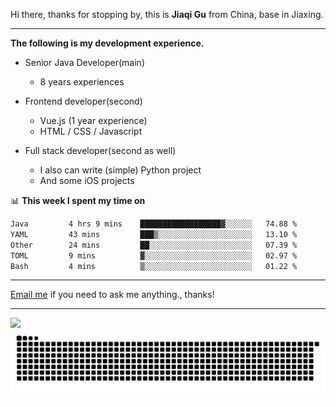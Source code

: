 Hi there, thanks for stopping by, this is **Jiaqi Gu** from China, base in Jiaxing.

---

**The following is my development experience.**

- Senior Java Developer(main)
  - 8 years experiences

- Frontend developer(second)
  - Vue.js (1 year experience)
  - HTML / CSS / Javascript
  
- Full stack developer(second as well)
  - I also can write (simple) Python project
  - And some iOS projects

📊 **This week I spent my time on**
<!--START_SECTION:waka-->

```txt
Java         4 hrs 9 mins    ██████████████████▓░░░░░░   74.88 %
YAML         43 mins         ███▒░░░░░░░░░░░░░░░░░░░░░   13.10 %
Other        24 mins         ██░░░░░░░░░░░░░░░░░░░░░░░   07.39 %
TOML         9 mins          ▓░░░░░░░░░░░░░░░░░░░░░░░░   02.97 %
Bash         4 mins          ▒░░░░░░░░░░░░░░░░░░░░░░░░   01.22 %
```

<!--END_SECTION:waka-->

---

[Email me](mailto:htk2klwgr@mozmail.com?subject=Hiring_from_GitHub) if you need to ask me anything., thanks!

---

![]( https://visitor-badge.glitch.me/badge?page_id=githubgujiaqi)
![]( https://github.com/droid-Q/droid-Q/raw/output/github-contribution-grid-snake.svg#gh-dark-mode-only)
